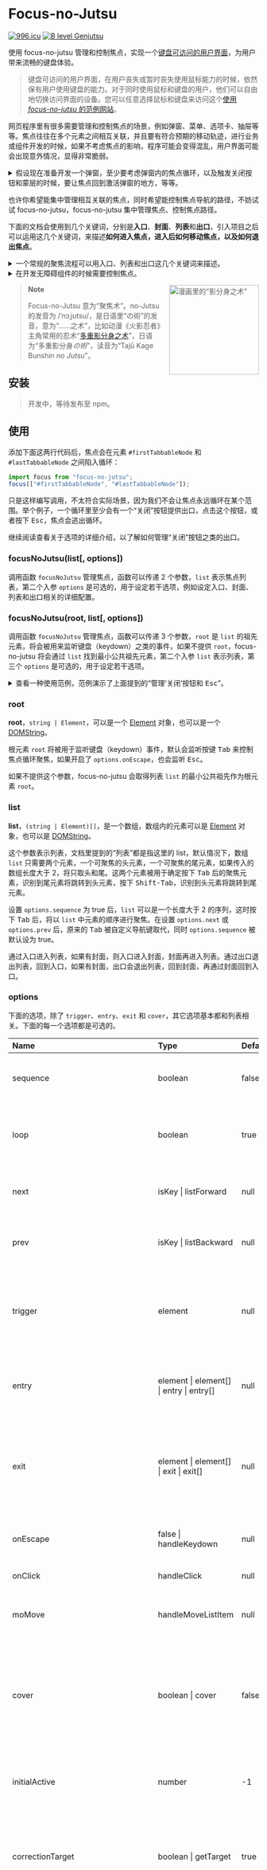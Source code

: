 # Focus-no-Jutsu

[![996.icu](https://img.shields.io/badge/link-996.icu-red.svg)](https://996.icu) [![B level Genjutsu](https://img.shields.io/badge/Genjutsu-B-%23fbadcc)](https://naruto.fandom.com/wiki/Genjutsu)

使用 focus-no-jutsu 管理和控制焦点，实现一个[键盘可访问的用户界面](https://www.w3.org/WAI/ARIA/apg/practices/keyboard-interface/)，为用户带来流畅的键盘体验。

> 键盘可访问的用户界面，在用户丧失或暂时丧失使用鼠标能力的时候，依然保有用户使用键盘的能力。对于同时使用鼠标和键盘的用户，他们可以自由地切换访问界面的设备。您可以任意选择鼠标和键盘来访问这个[使用 *focus-no-jutsu* 的范例网站](https://wswmsword.github.io/examples/focus-no-jutsu)。

网页程序里有很多需要管理和控制焦点的场景，例如弹窗、菜单、选项卡、抽屉等等。焦点往往在多个元素之间相互关联，并且要有符合预期的移动轨迹，进行业务或组件开发的时候，如果不考虑焦点的影响，程序可能会变得混乱，用户界面可能会出现意外情况，显得非常脆弱。

<details>
<summary>假设现在准备开发一个弹窗，至少要考虑弹窗内的焦点循环，以及触发关闭按钮和蒙层的时候，要让焦点回到激活弹窗的地方，等等。</summary>

下面是在开发弹窗是，要考虑的焦点的几种情况：

- 在“打开”按钮上按下 <kbd>Enter</kbd>，弹窗内第一个元素获得焦点；
- 在弹窗的内部按住 <kbd>Tab</kbd>，焦点（中幻术）不能逃出弹窗；
- 点击弹窗的空白区域，按下反向 <kbd>Tab</kbd>，弹窗内的最后一个元素获得焦点；
- 在“关闭”按钮上按下 <kbd>Enter</kbd>，“打开”按钮获得焦点；
- 按下 <kbd>Esc</kbd>，或者点击弹窗背后的半透明蒙层，“打开”按钮获得焦点；
- 管理弹窗、半透明蒙版、“打开”按钮、“关闭”按钮的点击和键盘事件。
</details>

也许你希望能集中管理相互关联的焦点，同时希望能控制焦点导航的路径，不妨试试 focus-no-jutsu，focus-no-jutsu 集中管理焦点、控制焦点路径。

下面的文档会使用到几个关键词，分别是**入口**、**封面**、**列表**和**出口**，引入项目之后可以运用这几个关键词，来描述**如何进入焦点，进入后如何移动焦点，以及如何退出焦点**。

<details>
<summary>一个常规的聚焦流程可以用入口、列表和出口这几个关键词来描述。</summary>

<!-- ![焦点从入口进入列表，从列表到出口，从出口回到入口，如果有封面，焦点则会从入口进入封面，再从封面进入列表。](./images/flow.png) -->

一个常规流程是这样的，开始焦点在*入口*，焦点通过*入口*到达*列表*，在*列表*中焦点可以自由移动，前进或者后退聚焦*列表*的每一个单项，*列表*中有些特殊的单项是*出口*，通过*出口*，焦点会从*列表*回到*入口*。

也有一些情况，*入口*和*列表*之间有*封面*，*出口*和*入口*之间也要有*封面*。

如果能像上面这样描述焦点的路径，就能用 focus-no-jutsu 完成工作。
</details>

<details>
<summary>在开发无障碍组件的时候需要控制焦点。</summary>

例如开发一个模态对话框，对话框的背景应该对所有用户隐藏，对于鼠标用户，鼠标不能访问背景元素，对于键盘用户，键盘不能访问背景元素，对于使用辅助设备的用户，辅助设备也不能访问背景元素。

focus-no-jutsu 可以控制从“打开”按钮开始、到对话框内导航、到“关闭”按钮结束，这个流程中焦点的路径，通过确定的焦点路径，避免聚焦到背景元素上。
</details>

> **Note** <img src="./images/NARUTO01_0054-0055.jpg" alt="漫画里的“影分身之术”" width="180" align="right">
>
> Focus-no-Jutsu 意为“聚焦术”。no-Jutsu 的发音为 /ˈnɔˌjutsu/，是日语里“の術”的发音，意为“……之术”，比如动漫《火影忍者》主角常用的忍术“[多重影分身之术](https://naruto.fandom.com/wiki/Multiple_Shadow_Clone_Technique)”，日语为“多重影分身*の術*”，读音为“Tajū Kage Bunshin *no Jutsu*”。


<!-- <table>
	<tr>
		<td>

> **Note**
>
> Focus-no-Jutsu 意为“聚焦术”。no-Jutsu 的发音为 /ˈnɔˌjutsu/，是日语里“の術”的发音，意为“……之术”，比如动漫《火影忍者》主角常用的忍术“[多重影分身之术](https://naruto.fandom.com/wiki/Multiple_Shadow_Clone_Technique)”，日语为“多重影分身*の術*”，读音为“Tajū Kage Bunshin *no Jutsu*”。
    
</td>
		<td><img src="./images/NARUTO01_0054-0055.jpg" alt="漫画里的“影分身之术”" width="500"></td>
	</tr>
</table> -->

## 安装

> 开发中，等待发布至 npm。

## 使用

添加下面这两行代码后，焦点会在元素 `#firstTabbableNode` 和 `#lastTabbableNode` 之间陷入循环：

```javascript
import focus from "focus-no-jutsu";
focus(["#firstTabbableNode", "#lastTabbableNode"]);
```

只是这样编写调用，不太符合实际场景，因为我们不会让焦点永远循环在某个范围。举个例子，一个循环里至少会有一个“关闭”按钮提供出口，点击这个按钮，或者按下 <kbd>Esc</kbd>，焦点会逃出循环。

继续阅读查看关于选项的详细介绍，以了解如何管理“关闭”按钮之类的出口。

### focusNoJutsu(list[, options])

调用函数 `focusNoJutsu` 管理焦点，函数可以传递 2 个参数，`list` 表示焦点列表，第二个入参 `options` 是可选的，用于设定若干选项，例如设定入口、封面、列表和出口相关的详细配置。

### focusNoJutsu(root, list[, options])

调用函数 `focusNoJutsu` 管理焦点，函数可以传递 3 个参数，`root` 是 `list` 的祖先元素，将会被用来监听键盘（keydown）之类的事件，如果不提供 `root`，focus-no-jutsu 将会通过 `list` 找到最小公共祖先元素，第二个入参 `list` 表示列表，第三个 `options` 是可选的，用于设定若干选项。

<details>
<summary>
查看一种使用范例，范例演示了上面提到的“管理‘关闭’按钮和 <kbd>Esc</kbd>”。
</summary>

```javascript
import focus from "focus-no-jutsu"; // esm 方式引入
// const focus = require("focus-no-jutsu"); // cjs 方式引入

const dialog = document.getElementById("dialog");

// 循环焦点的根元素，对话框
focus(dialog, ["#head", "#tail"], { // 根元素 root 是 #dialog，根元素用来监听诸如 keydown 之类的事件，列表 list 的范围是从 #head 到 #tail，焦点如果进入列表，就会在这个范围循环
  // 入口配置
  entry: {
    // 入口的选择器字符串，例如“打开”按钮
    node: "#open",
    // 点击 #open 后的行为
    on: onEntry,
  },
  // 出口配置
  exit: {
    // 退出列表的出口元素，例如“关闭”按钮
    node: "#close",
    // 点击 #close 后的行为
    on: onExit,
  },
  // 按下 Esc 的行为
  onEscape: true,
});

/** 设置触发入口的行为 */
function onEntry() {
  dialog.classList.add("opened");
  dialog.classList.remove("closed");
}

/** 设置触发出口的行为 */
function onExit() {
  dialog.classList.add("closed");
  dialog.classList.remove("opened");
}
```

您也可以进入[范例文件夹](./examples/cjs/src/dialog.js)，通过运行范例文件夹，进行本地预览：

```bash
cd examples/cjs
npm i
npm run start
```

</details>

### root

**root**，`string | Element`，可以是一个 [Element](https://developer.mozilla.org/zh-CN/docs/Web/API/Element) 对象，也可以是一个 [DOMString](https://developer.mozilla.org/zh-CN/docs/Web/JavaScript/Reference/Global_Objects/String)。

根元素 `root` 将被用于监听键盘（keydown）事件，默认会监听按键 <kbd>Tab</kbd> 来控制焦点循环聚焦，如果开启了 `options.onEscape`，也会监听 <kbd>Esc</kbd>。

如果不提供这个参数，focus-no-jutsu 会取得列表 `list` 的最小公共祖先作为根元素 `root`。

### list

**list**，`(string | Element)[]`，是一个数组，数组内的元素可以是 [Element](https://developer.mozilla.org/zh-CN/docs/Web/API/Element) 对象，也可以是 [DOMString](https://developer.mozilla.org/zh-CN/docs/Web/JavaScript/Reference/Global_Objects/String)。

这个参数表示列表，文档里提到的“列表”都是指这里的 list，默认情况下，数组 `list` 只需要两个元素，一个可聚焦的头元素，一个可聚焦的尾元素，如果传入的数组长度大于 2，将只取头和尾。这两个元素被用于确定按下 <kbd>Tab</kbd> 后的聚焦元素，识别到尾元素将跳转到头元素，按下 <kbd>Shift-Tab</kbd>，识别到头元素将跳转到尾元素。

设置 `options.sequence` 为 true 后，`list` 可以是一个长度大于 2 的序列，这时按下 <kbd>Tab</kbd> 后，将以 `list` 中元素的顺序进行聚焦。在设置 `options.next` 或 `options.prev` 后，原来的 <kbd>Tab</kbd> 被自定义导航键取代，同时 `options.sequence` 被默认设为 true。

通过入口进入列表，如果有封面，则入口进入封面，封面再进入列表。通过出口退出列表，回到入口，如果有封面，出口会退出列表，回到封面，再通过封面回到入口。

### options

下面的选项，除了 `trigger`、`entry`、`exit` 和 `cover`，其它选项基本都和列表相关。下面的每一个选项都是可选的。

| Name | Type | Default | Desc |
|:--|:--|:--|:--|
| sequence | boolean | false | 是否指定聚焦的序列，设置 true 则按顺序聚焦列表内每项元素 |
| loop | boolean | true | 是否循环聚焦，设置为 false，锁住焦点，焦点将停止在第一个和最后一个元素 |
| next | isKey \| listForward | null | 自定义*前进*焦点函数，设置后，`sequence` 将默认为 true |
| prev | isKey \| listBackward | null | 自定义*后退*焦点函数，设置后，`sequence` 将默认为 true |
| trigger | element | null | 入口元素，用于退出列表时聚焦使用，如果在其它地方设置，可以忽略，例如设置 `entry.node` 后，不用设置 `trigger` |
| entry | element \| element[] \| entry \| entry[] | null | 入口相关配置，进入列表，可以直接设置为一个元素，也可以设置数组，表示多个入口 |
| exit | element \| element[] \| exit \| exit[] | null | 出口相关配置，退出列表，回到入口，如果存在封面，则是回到封面，可以直接设置为一个元素，也可以设置数组，表示多个出口 |
| onEscape | false \| handleKeydown | null | 按下 <kbd>Esc</kbd> 的行为，如果未设置，默认取第一个 `options.exit.on` |
| onClick | handleClick | null | 点击列表里的某一项后的行为 |
| moMove | handleMoveListItem | null | 移动的时候触发，包括进入列表时，移动列表时，以及退出列表时 |
| cover | boolean \| cover | false | 封面相关配置，设置为 true，则是默认封面，默认把根元素 root 作为封面，当焦点在封面上，默认 <kbd>Enter</kbd> 进入列表，默认 <kbd>Tab</kbd> 聚焦列表的后一个元素 |
| initialActive | number | -1 | 默认的初始的焦点在列表中的位置，可能会被用于修改当前和上一个聚焦元素的样式时使用 |
| correctionTarget | boolean \| getTarget | true | 焦点矫正，默认从非入口的空白区域进入列表，也将聚焦上一次退出前焦点在列表中的位置，设置为 false 则不进行矫正 |
| delayToFocus | boolean \| promiseDelay \| callbackDelay | null | 延迟聚焦，执行完 `options.entry.on` 后，等待执行 delayToFocus 完成后聚焦，延迟聚焦的本意是等待列表渲染完成后再聚焦，延迟聚焦意味延迟添加列表相关的事件，也即在触发入口前，没有列表相关的事件，如果设为 true，则会在触发入口后立刻添加列表相关的事件 |
| delayToBlur | promiseDelay \| callbackDelay | null | 延迟失列表的焦，触发出口后等待执行 `delayToBlur` 完成后失焦，和 `delayToFocus` 类似 |
| removeListenersEachExit | boolean | true | 每次退出列表回到入口是否移除列表事件 |
| removeListenersEachEnter | boolean | false | 每次进入列表后是否移除入口事件 |
| manual | boolean | false | 手动添加监听事件，入口、列表、出口的监听事件，通过调用的返回值手动添加各事件 |
| allowSafariToFocusAfterMousedown | boolean | true | 用于抹平 Safari 不同于其它浏览器，点击后 button 之类的元素不会被聚焦的问题，设置为 true，Safari 中 将会在列表的 mousedown 事件里执行 `focus()` |

### options.next

| Name | Type | isRequired | Default | Desc |
|:--|:--|:--|:--|:--|
| key | isKey | N | null | 自定义在列表前进的组合键，设置组合键并返回 true 代表应用这个组合键 |
| on | handleNextOrPrev | N | null | 前进时被执行，前进时的行为 |

### options.prev

| Name | Type | isRequired | Default | Desc |
|:--|:--|:--|:--|:--|
| key | isKey | N | null | 自定义在列表后退的组合键，设置组合键并返回 true |
| on | handleNextOrPrev | N | null | 后退时被执行，后退时的行为 |

<details>
<summary>
查看自定义按键聚焦的范例。
</summary>

下面的代码演示了使用 `→`、`↓` 和 `ctrl-n` 完成前进焦点，使用 `←`、`↑` 和 `ctrl-p` 完成后退焦点：
```javascript
import focus from "focus-no-jutsu";

const dialog = document.getElementById("dialog");

const isForward = e => (
  (e.ctrlKey && e.key === "n") ||
  e.key === "ArrowRight" ||
  e.key === "ArrowDown");

const isBackward = e => (
  (e.ctrlKey && e.key === "p") ||
  e.key === "ArrowTop" ||
  e.key === "ArrowLeft");

focus(dialog, ["#head", "#second", "#tail"], {
  entry: {
    node: "#open",
    on() {
      dialog.classList.add("openedDialog");
      dialog.classList.remove("closedDialog");
    },
  },
  exit: {
    node: "#close",
    on() {
      dialog.classList.remove("openedDialog");
      dialog.classList.add("closedDialog");
    },
  },
  next: isForward, // <----- 自定义*前进*焦点的配置项
  prev: isBackward, // <---- 自定义*后退*焦点的配置项
});
```

</details>

### options.entry

这些选项和入口相关，描述了如何通过入口进入封面或列表。下面的选项可以在一个对象里，也可以在由这个对象组成的数组里。下面的每一个选项都是可选的。

如果已经通过入口进入列表，则在退出列表前，不能再次触发入口进入列表。通过直接点击列表，也被算作进入列表。

| Name | Type | Default | Desc |
|:--|:--|:--|:--|
| node | element \| element[] | null | 入口元素，将用于监听点击事件，用于退出列表时聚焦使用 |
| key | iskey | null | 自定义进入列表组合键 |
| on | handleKeydown | null | 进入时被调用，进入列表前的行为，如果列表或封面在这里才开始渲染，需要设置 `options.delayToFocus` 来延迟聚焦，否则不能聚焦不存在的元素 |
| type | enterType \| enterType[] | null | 入口的监听方式，如果 `options.entry` 设置了 `node` 选项，则默认为 `"click"`，如果还设置了 `key` 选项，则默认为 `["click", "keydown"]`，另外还支持 `"focus"` 类型用于聚焦触发入口，`"invoke"` 类型用于返回值 `Return.enter` 触发入口 |
| target | boolean \| element \| getTarget | null | 进入到哪个元素？设置为 false 将不改变焦点 |
| delay | false \| promiseDelay \| callbackDelay | null | 延迟聚焦，触发 node 后等待执行 delay 完成后聚焦，如果没有设置，将取 `options.delayToFocus` |
| if | ef | null | 触发入口的条件，如果不符合条件，将不被认为是进入了列表 |
| onExit | true | handleExit | 指定当前入口同时也是出口，作为出口的行为，设为 true，则行为取 `options.entry.on`，该选项类似表明这个元素是个开关 |

### options.exit

这些选项和*出口*相关，描述了焦点如何从列表回到封面或入口。

和入口类似，在下次进入列表前，不能够重复触发出口退出列表。通过点击非列表的空白区域，也被算作退出列表。

| Name | Type | Default | Desc |
|:--|:--|:--|:--|
| node | element \| element[] | null | 出口元素，将用于监听点击事件，用于退出列表时聚焦使用 |
| key | iskey | null | 自定义退出列表组合键 |
| on | handleKeydown | null | 退出时被调用，退出列表前的行为，如果有封面就退出至封面，如果没有就退出至入口，设置该选项后，按键按下 <kbd>esc</kbd> 同样生效 |
| type | exitType \| exitType[] | ["keydown", "click"] | 出口的事件类型，和 `options.entry.type` 类似，但是多了 `"outlist"` 类型，用于聚焦空白区域、非列表区域时触发出口，这常用于弹窗的半透明蒙版 |
| target | boolean \| element \| getTarget | null | 退出至哪个元素？设置为 false 将不改变焦点 |
| delay | false \| promiseDelay \| callbackDelay | null | 延迟失焦，触发 node 后等待执行 delay 完成后失焦，如果没有设置，将取 `options.delayToBlur` |
| if | ef | null | 触发出口的条件，如果不符合条件，将不被认为是退出了列表 |

### options.cover

这些选项和封面有关，每个选项都是可选且默认值为空。

如果存在封面，将通过入口进入封面，通过封面进入列表，通过出口退出至封面，通过封面退出至入口。

| Name | Type | Desc |
|:--|:--|:--|
| node | element | 封面元素，如果不指定，默认将取根元素 `root` |
| exit | isKey \| exitCover \| exitCover[] | 退出封面，可以直接设置退出封面的组合键，如果不设置，<kbd>Tab</kbd> 将作为默认退出封面的按键，并且退出至列表的后一个元素 |
| enterKey | isKey | 自定义进入列表的组合键，如果不设置，默认为 <kbd>Enter</kbd> |
| onEnter | handleKeydown | 进入列表时的行为 |

`options.cover.exit` 是一个有若干选项的对象，也可以是一个包含这类对象的数组。下面是 `options.cover.exit` 的所有选项，每一个选项都是可选的，且默认值为空：

| Name | Type | Desc |
|:--|:--|:--|
| key | isKey | 自定义退出封面的组合键 |
| on | handleKeydown | 退出封面时的行为 |
| target | element | 退出到哪个元素？ |

### Return

下面是调用函数 focusNoJutsu 后返回的属性。

| Name | Type | Desc |
|:--|:--|:--|
| enter | (entry: ReturnEntry) => Promise\<void\> | 进入列表，如果自己管理入口元素的点击监听器，可以使用该方法 |
| exit | (exit: ReturnExit) => Promise\<void\> | 退出列表，如果自己管理退出入口元素的点击监听器，可以使用该方法 |
| removeListeners | () => void | 移除所有的监听事件 |
| addEntryListeners | () => void | 添加入口的监听事件 |
| removeEntryListeners | () => void | 移除入口事件 |
| addListRelatedListeners | () => void | 添加列表相关（封面、列表、出口）的监听事件 |
| removeListRelatedListeners | () => void | 移除列表相关的事件 |
| addForward | (id: string, forward: forward \| getForward) => void | 添加转发，转发用于不涉及入口、列表、出口、封面的焦点转移 |
| removeForward | (id: string) => void | 移除转发 |
| updateList | (newList: element[]) => void | 更新列表 |
| i | (newI?: number) => number | 获取和设置当前焦点的编号，设置新的编号之后，会聚焦对应编号的焦点，并触发 `options.onMove` |

<details>
<summary>
查看使用 enter 和 exit 的一个范例。
</summary>

```javascript
import focusNoJutsu from "focus-no-jutsu";

const dialog = document.getElementById("dialog");
const openBtn = document.getElementById("#open");
const closeBtn = document.getElementById("#close");

const focus = focusNoJutsu(dialog, ["#head", "#tail"]);

openBtn.addEventListener("click", e => {
  dialog.classList.add("openedDialog");
  dialog.classList.remove("closedDialog");
  focus.enter(); // 聚焦 #head
})

closeBtn.addEventListener("click", e => {
  dialog.classList.remove("openedDialog");
  dialog.classList.add("closedDialog");
  focus.exit(); // 聚焦 #dialog
})
```

</details>

查看[使用 `addForward` 的一个范例](https://github.com/wswmsword/focus-no-jutsu/blob/main/examples/cjs/src/player.js)，这个范例中，`#grid_wrapper` 是一个中转节点，通过按下 <kbd>Tab</kbd> 和反向 <kbd>Tab</kbd>，焦点中转到 `#more_from`。

## 范例与开发

查看和运行范例：

```bash
cd examples/cjs # 进入使用 cjs 模块的范例文件夹
npm i # 安装依赖
npm run start # 本地运行
```

进行开发：

```bash
npm i
npm run start
```

运行之后，修改根目录的 index.js（focus-no-jutsu 主文件）和 `examples/run-start` 下的文件，即可在浏览器看到实时修改结果。

## 单元测试

```bash
npm i
npm run test
```

## 常见问题

<details>
<summary>macOS 的 Safari 浏览器中，“entry.onExit” 无效，不能实现切换的功能。</summary>

`entry.onExit` 利用了 `relatedTarget`，至少对于 `<button>` 元素，Safari 不能正常获取。为了让入口在 Safari 上支持切换出口，可以添加下面这样的 `outlist` 类型的出口：

```javascript
focusNoJutsu("#container", ["#start", "#end"], {
  onEscape: toggle,
  entry: {
    node: "#btn",
    on: toggle,
    onExit: true, // 另 #btn 支持作为出口
  },
  exit: [
    {
      type: "outlist",
      if: () => false, // 强制不执行（跳过） outlist 类型的出口
    },
    // 其它出口
    // {
    //   node: ...
    //   key: ...
    //   on: ...
    // }
  ],
});

function toggle() {
  // ...
}
```

不过像这样添加后，`outlist` 就不能正常使用了，点击空白区域将不会触发 `outlist` 退出列表焦点。
</details>

## CHANGELOG

查看[更新日志](./CHANGELOG.md)。

## 版本规则

查看[语义化版本 2.0.0](https://semver.org/lang/zh-CN/)。

## 协议

查看 [MIT License](./LICENSE)。

## 支持和赞助

请随意 Issue、PR 和 Star，通过[爱发电](https://afdian.net/a/george-chen)进行赞助。

## 其它

相关链接：
- [Developing a Keyboard Interface](https://www.w3.org/WAI/ARIA/apg/practices/keyboard-interface/)
- [Keyboard Accessibility](https://webaim.org/techniques/keyboard/)
- [接受 #NoMouse 挑战！](https://github.com/wswmsword/my-logs/blob/main/%E7%BF%BB%E8%AF%91/nomouse.md)
- [JavaScript Key Code Event Key](https://www.toptal.com/developers/keycode)